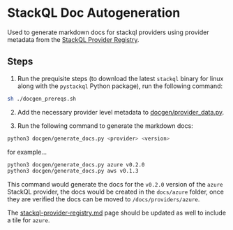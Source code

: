 # StackQL Doc Autogeneration

Used to generate markdown docs for stackql providers using provider metadata from the [StackQL Provider Registry](https://github.com/stackql/stackql-provider-registry).  

## Steps

1. Run the prequisite steps (to download the latest `stackql` binary for linux along with the `pystackql` Python package), run the following command:

```bash
sh ./docgen_prereqs.sh
```

2. Add the necessary provider level metadata to [docgen/provider_data.py](https://github.com/stackql/registry.stackql.io/blob/main/scripts/docgen/provider_data.py).  

3. Run the following command to generate the markdown docs:

```bash
python3 docgen/generate_docs.py <provider> <version>
```

for example...  

```bash
python3 docgen/generate_docs.py azure v0.2.0
python3 docgen/generate_docs.py aws v0.1.3
```

This command would generate the docs for the `v0.2.0` version of the `azure` StackQL provider, the docs would be created in the `docs/azure` folder, once they are verified the docs can be moved to `/docs/providers/azure`.  

The [stackql-provider-registry.md](https://github.com/stackql/registry.stackql.io/blob/main/docs/stackql-provider-registry.md) page should be updated as well to include a tile for `azure`.  


